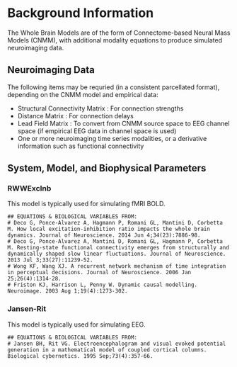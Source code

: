 Background Information
===================================

The Whole Brain Models are of the form of Connectome-based Neural Mass Models (CNMM), with additional modality equations to produce simulated neuroimaging data. 


## Neuroimaging Data

The following items may be requried (in a consistent parcellated format), depending on the CNMM model and empirical data:

- Structural Connectivity Matrix : For connection strengths
- Distance Matrix : For connection delays
- Lead Field Matrix : To convert from CNMM source space to EEG channel space (if empirical EEG data in channel space is used)
- One or more neuroimaging time series modalities, or a derivative information such as functional connectivity



## System, Model, and Biophysical Parameters

### RWWExcInb

This model is typically used for simulating fMRI BOLD. 

```
## EQUATIONS & BIOLOGICAL VARIABLES FROM:
# Deco G, Ponce-Alvarez A, Hagmann P, Romani GL, Mantini D, Corbetta M. How local excitation-inhibition ratio impacts the whole brain dynamics. Journal of Neuroscience. 2014 Jun 4;34(23):7886-98.
# Deco G, Ponce-Alvarez A, Mantini D, Romani GL, Hagmann P, Corbetta M. Resting-state functional connectivity emerges from structurally and dynamically shaped slow linear fluctuations. Journal of Neuroscience. 2013 Jul 3;33(27):11239-52.
# Wong KF, Wang XJ. A recurrent network mechanism of time integration in perceptual decisions. Journal of Neuroscience. 2006 Jan 25;26(4):1314-28.
# Friston KJ, Harrison L, Penny W. Dynamic causal modelling. Neuroimage. 2003 Aug 1;19(4):1273-302.
```

### Jansen-Rit

This model is typically used for simulating EEG.

```
## EQUATIONS & BIOLOGICAL VARIABLES FROM:
# Jansen BH, Rit VG. Electroencephalogram and visual evoked potential generation in a mathematical model of coupled cortical columns. Biological cybernetics. 1995 Sep;73(4):357-66.
```

